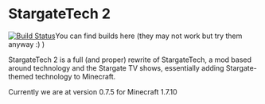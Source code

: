 StargateTech 2
==============

[![Build Status](https://ci.theender.net/buildStatus/icon?job=StargateTech2-MC1.9)](https://ci.theender.net/job/StargateTech2-MC1.9/)You can find builds here (they may not work but try them anyway :) )

StargateTech 2 is a full (and proper) rewrite of StargateTech,
a mod based around technology and the Stargate TV shows,
essentially adding Stargate-themed technology to Minecraft.

Currently we are at version 0.7.5 for Minecraft 1.7.10
